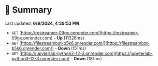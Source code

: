 # 📖 Summary
Last updated: **6/9/2024, 4:29:53 PM**

- `GET` [https://restreamer-09gx.onrender.com](https://restreamer-09gx.onrender.com) - **Up** (11326ms)
- `GET` [https://filestreambot-b5k6.onrender.com/](https://filestreambot-b5k6.onrender.com/) - **Down** (151ms)
- `GET` [https://jupyterlab-python3-12-3.onrender.com](https://jupyterlab-python3-12-3.onrender.com) - **Down** (181ms)
